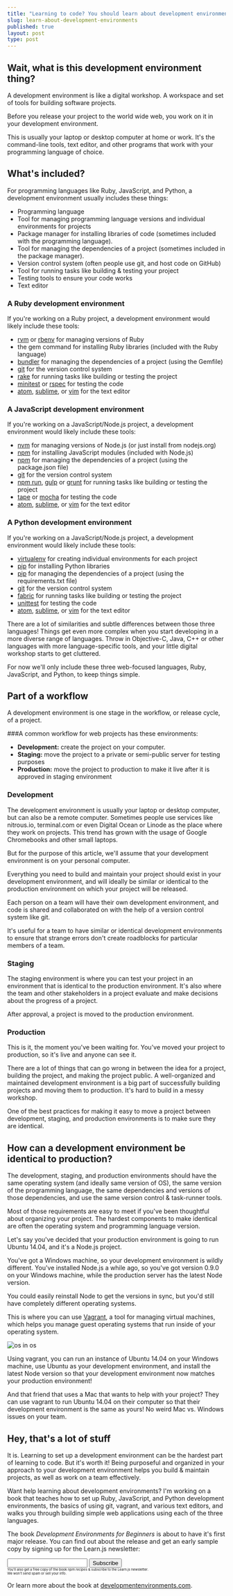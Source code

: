 ```yaml
---
title: "Learning to code? You should learn about development environments"
slug: learn-about-development-environments
published: true
layout: post
type: post
---
```


## Wait, what is this development environment thing?
A development environment is like a digital workshop. A workspace and set of tools for building software projects.

Before you release your project to the world wide web, you work on it in your development environment.

This is usually your laptop or desktop computer at home or work. It's the command-line tools, text editor, and other programs that work with your programming language of choice.

## What's included?
For programming languages like Ruby, JavaScript, and Python, a development environment usually includes these things:

- Programming language
- Tool for managing programming language versions and individual environments for projects
- Package manager for installing libraries of code (sometimes included with the programming language).
- Tool for managing the dependencies of a project (sometimes included in the package manager).
- Version control system (often people use git, and host code on GitHub)
- Tool for running tasks like building & testing your project
- Testing tools to ensure your code works
- Text editor

### A Ruby development environment
If you're working on a Ruby project, a development environment would likely include these tools:

- [rvm](http://rvm.io/) or [rbenv](https://github.com/sstephenson/rbenv) for managing versions of Ruby
- the gem command for installing Ruby libraries (included with the Ruby language)
- [bundler](http://bundler.io/) for managing the dependencies of a project (using the Gemfile)
- [git](http://git-scm.com/) for the version control system
- [rake](https://github.com/jimweirich/rake) for running tasks like building or testing the project
- [minitest](https://github.com/seattlerb/minitest) or [rspec](http://rspec.info/) for testing the code
- [atom](https://atom.io/), [sublime](http://www.sublimetext.com/), or [vim](http://vim-adventures.com/) for the text editor


### A JavaScript development environment
If you're working on a JavaScript/Node.js project, a development environment would likely include these tools:

- [nvm](https://github.com/creationix/nvm) for managing versions of Node.js (or just install from nodejs.org)
- [npm](https://www.npmjs.org/) for installing JavaScript modules (included with Node.js)
- [npm](https://www.npmjs.org/) for managing the dependencies of a project (using the package.json file)
- [git](http://git-scm.com/) for the version control system
- [npm run](https://www.npmjs.org/doc/cli/npm-run-script.html), [gulp](http://gulpjs.com/) or [grunt](http://gruntjs.com/) for running tasks like building or testing the project
- [tape](https://github.com/substack/tape) or [mocha](http://visionmedia.github.io/mocha/) for testing the code
- [atom](https://atom.io/), [sublime](http://www.sublimetext.com/), or [vim](http://vim-adventures.com/) for the text editor

### A Python development environment
If you're working on a JavaScript/Node.js project, a development environment would likely include these tools:

- [virtualenv](http://virtualenv.readthedocs.org/en/latest/) for creating individual environments for each project
- [pip](https://pip.pypa.io/en/latest/) for installing Python libraries
- [pip](https://pip.pypa.io/en/latest/) for managing the dependencies of a project (using the requirements.txt file)
- [git](http://git-scm.com/) for the version control system
- [fabric](http://www.fabfile.org/) for running tasks like building or testing the project
- [unittest](https://docs.python.org/2/library/unittest.html) for testing the code
- [atom](https://atom.io/), [sublime](http://www.sublimetext.com/), or [vim](http://vim-adventures.com/) for the text editor

There are a lot of similarities and subtle differences between those three languages! Things get even more complex when you start developing in a more diverse range of languages. Throw in Objective-C, Java, C++ or other languages with more language-specific tools, and your little digital workshop starts to get cluttered.

For now we'll only include these three web-focused languages, Ruby, JavaScript, and Python, to keep things simple.

## Part of a workflow
A development environment is one stage in the workflow, or release cycle, of a project.

###A common workflow for web projects has these environments:
- **Development:** create the project on your computer.
- **Staging:** move the project to a private or semi-public server for testing purposes
- **Production:** move the project to production to make it live after it is approved in staging environment

### Development
The development environment is usually your laptop or desktop computer, but can also be a remote computer. Sometimes people use services like nitrous.io, terminal.com or even Digital Ocean or Linode as the place where they work on projects. This trend has grown with the usage of Google Chromebooks and other small laptops.

But for the purpose of this article, we'll assume that your development environment is on your personal computer.

Everything you need to build and maintain your project should exist in your development environment, and will ideally be similar or identical to the production environment on which your project will be released.

Each person on a team will have their own development environment, and code is shared and collaborated on with the help of a version control system like git.

It's useful for a team to have similar or identical development environments to ensure that strange errors don't create roadblocks for particular members of a team.

### Staging
The staging environment is where you can test your project in an environment that is identical to the production environment. It's also where the team and other stakeholders in a project evaluate and make decisions about the progress of a project.

After approval, a project is moved to the production environment.

### Production
This is it, the moment you've been waiting for. You've moved your project to production, so it's live and anyone can see it.

There are a lot of things that can go wrong in between the idea for a project, building the project, and making the project public. A well-organized and maintained development environment is a big part of successfully building projects and moving them to production. It's hard to build in a messy workshop.

One of the best practices for making it easy to move a project between development, staging, and production environments is to make sure they are identical.

## How can a development environment be identical to production?

The development, staging, and production environments should have the same operating system (and ideally same version of OS), the same version of the programming language, the same dependencies and versions of those dependencies, and use the same version control & task-runner tools.

Most of those requirements are easy to meet if you've been thoughtful about organizing your project. The hardest components to make identical are often the operating system and programming language version.

Let's say you've decided that your production environment is going to run Ubuntu 14.04, and it's a Node.js project.

You've got a Windows machine, so your development environment is wildly different. You've installed Node.js a while ago, so you've got version 0.9.0 on your Windows machine, while the production server has the latest Node version.

You could easily reinstall Node to get the versions in sync, but you'd still have completely different operating systems.

This is where you can use [Vagrant](https://www.vagrantup.com/), a tool for managing virtual machines, which helps you manage guest operating systems that run inside of your operating system.

![os in os](http://cdn.meme.li/instances/500x/48728903.jpg)

Using vagrant, you can run an instance of Ubuntu 14.04 on your Windows machine, use Ubuntu as your development environment, and install the latest Node version so that your development environment now matches your production environment!

And that friend that uses a Mac that wants to help with your project? They can use vagrant to run Ubuntu 14.04 on their computer so that their development environment is the same as yours! No weird Mac vs. Windows issues on your team.

## Hey, that's a lot of stuff

It is. Learning to set up a development environment can be the hardest part of learning to code. But it's worth it! Being purposeful and organized in your approach to your development environment helps you build & maintain projects, as well as work on a team effectively.

Want help learning about development environments? I'm working on a book that teaches how to set up Ruby, JavaScript, and Python development environments, the basics of using git, vagrant, and various text editors, and walks you through building simple web applications using each of the three languages.

The book _Development Environments for Beginners_ is about to have it's first major release. You can find out about the release and get an early sample copy by signing up for the Learn.js newsletter:

<div class="newsletter">
<div id="mc_embed_signup">
<form action="//learnjs.us5.list-manage.com/subscribe/post?u=b5b4f7fda673e887e9380b619&amp;id=3eb1d4ee40" method="post" id="mc-embedded-subscribe-form" name="mc-embedded-subscribe-form" class="validate" target="_blank" novalidate>
<div class="mc-field-group">
<input type="hidden" value="devenvs" name="BOOKMERGE" class="" id="mce-BOOKMERGE">
</div>
<div class="mc-field-group">
<input type="email" value="" name="EMAIL" class="required email" id="mce-EMAIL">
<input type="submit" value="Subscribe" name="subscribe" id="mc-embedded-subscribe" class="button">
<div style="font-size:55%">You'll also get a free copy of the book <i>npm recipes</i> & subscribe to the Learn.js newsletter. <br> We won't send spam or sell your info.</div>
</div>

<div id="mce-responses" class="clear">
<div class="response" id="mce-error-response" style="display:none"></div>
<div class="response" id="mce-success-response" style="display:none"></div>
</div>    <!-- real people should not fill this in and expect good things - do not remove this or risk form bot signups-->
<div style="position: absolute; left: -5000px;"><input type="text" name="b_b5b4f7fda673e887e9380b619_3eb1d4ee40" tabindex="-1" value=""></div>
</form>
</div>
</div>

Or learn more about the book at [developmentenvironments.com](http://developmentenvironments.com).
